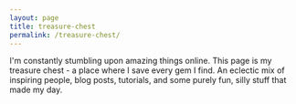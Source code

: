 ```yaml
---
layout: page
title: treasure-chest
permalink: /treasure-chest/
---
```


I'm constantly stumbling upon amazing things online. This page is my treasure chest - a place where I save every gem I find. An eclectic mix of inspiring people, blog posts, tutorials, and some purely fun, silly stuff that made my day. 